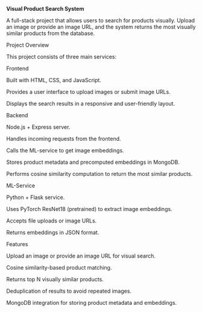 **Visual Product Search System**

A full-stack project that allows users to search for products visually. Upload an image or provide an image URL, and the system returns the most visually similar products from the database.

Project Overview

This project consists of three main services:

Frontend

Built with HTML, CSS, and JavaScript.

Provides a user interface to upload images or submit image URLs.

Displays the search results in a responsive and user-friendly layout.

Backend

Node.js + Express server.

Handles incoming requests from the frontend.

Calls the ML-service to get image embeddings.

Stores product metadata and precomputed embeddings in MongoDB.

Performs cosine similarity computation to return the most similar products.

ML-Service

Python + Flask service.

Uses PyTorch ResNet18 (pretrained) to extract image embeddings.

Accepts file uploads or image URLs.

Returns embeddings in JSON format.

Features

Upload an image or provide an image URL for visual search.

Cosine similarity-based product matching.

Returns top N visually similar products.

Deduplication of results to avoid repeated images.

MongoDB integration for storing product metadata and embeddings.
